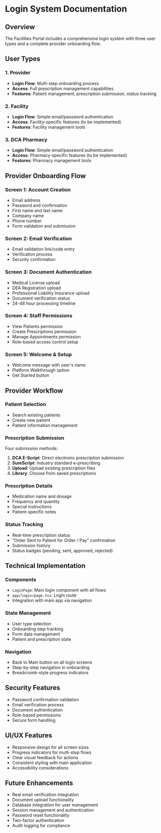 # Login System Documentation

## Overview
The Facilities Portal includes a comprehensive login system with three user types and a complete provider onboarding flow.

## User Types

### 1. Provider
- **Login Flow**: Multi-step onboarding process
- **Access**: Full prescription management capabilities
- **Features**: Patient management, prescription submission, status tracking

### 2. Facility
- **Login Flow**: Simple email/password authentication
- **Access**: Facility-specific features (to be implemented)
- **Features**: Facility management tools

### 3. DCA Pharmacy
- **Login Flow**: Simple email/password authentication
- **Access**: Pharmacy-specific features (to be implemented)
- **Features**: Pharmacy management tools

## Provider Onboarding Flow

### Screen 1: Account Creation
- Email address
- Password and confirmation
- First name and last name
- Company name
- Phone number
- Form validation and submission

### Screen 2: Email Verification
- Email validation link/code entry
- Verification process
- Security confirmation

### Screen 3: Document Authentication
- Medical License upload
- DEA Registration upload
- Professional Liability Insurance upload
- Document verification status
- 24-48 hour processing timeline

### Screen 4: Staff Permissions
- View Patients permission
- Create Prescriptions permission
- Manage Appointments permission
- Role-based access control setup

### Screen 5: Welcome & Setup
- Welcome message with user's name
- Platform Walkthrough option
- Get Started button

## Provider Workflow

### Patient Selection
- Search existing patients
- Create new patient
- Patient information management

### Prescription Submission
Four submission methods:
1. **DCA E-Script**: Direct electronic prescription submission
2. **SureScript**: Industry standard e-prescribing
3. **Upload**: Upload existing prescription files
4. **Library**: Choose from saved prescriptions

### Prescription Details
- Medication name and dosage
- Frequency and quantity
- Special instructions
- Patient-specific notes

### Status Tracking
- Real-time prescription status
- "Order Sent to Patient for Order / Pay" confirmation
- Submission history
- Status badges (pending, sent, approved, rejected)

## Technical Implementation

### Components
- `LoginPage`: Main login component with all flows
- `app/login/page.tsx`: Login route
- Integration with main app via navigation

### State Management
- User type selection
- Onboarding step tracking
- Form data management
- Patient and prescription state

### Navigation
- Back to Main button on all login screens
- Step-by-step navigation in onboarding
- Breadcrumb-style progress indicators

## Security Features
- Password confirmation validation
- Email verification process
- Document authentication
- Role-based permissions
- Secure form handling

## UI/UX Features
- Responsive design for all screen sizes
- Progress indicators for multi-step flows
- Clear visual feedback for actions
- Consistent styling with main application
- Accessibility considerations

## Future Enhancements
- Real email verification integration
- Document upload functionality
- Database integration for user management
- Session management and authentication
- Password reset functionality
- Two-factor authentication
- Audit logging for compliance 